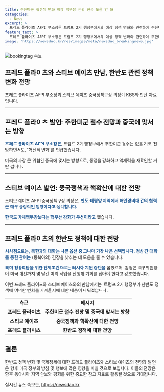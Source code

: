 ```yaml
---
title: 주한미군 혁신적 변화 예상 핵무장 논의 한국 도움 안 돼
categories:
  - News
excerpt: >
  프레드 플라이츠 AFPI 부소장은 트럼프 2기 행정부에서의 예상 정책 변화와 관련하여 주한미군 철수에 대한 전망과 중국에 대한 대응책을 설명했다. 또한, 스티브 예이츠 AFPI 중국정책구상 의장은 중국에 맞서기 위해 동맹을 강화하고 억제력을 재확인할 것이라고 강조했으며, 북한과의 대화를 강조했다. 이에 따라 트럼프 2기 행정부가 시작되면 대화가 이뤄질 가능성이 있다는 전망을 내놓았다.
feature_text: >
  프레드 플라이츠 AFPI 부소장은 트럼프 2기 행정부에서의 예상 정책 변화와 관련하여 주한미군 철수에 대한 전망과 중국에 대한 대응책을 설명했다. 또한, 스티브 예이츠 AFPI 중국정책구상 의장은 중국에 맞서기 위해 동맹을 강화하고 억제력을 재확인할 것이라고 강조했으며, 북한과의 대화를 강조했다. 이에 따라 트럼프 2기 행정부가 시작되면 대화가 이뤄질 가능성이 있다는 전망을 내놓았다.
image: 'https://newsdao.kr/res/images/meta/newsdao_breakingnews.jpg'
---
```


<p><img src="https://newsdao.kr/res/images/meta/newsdao_breakingnews.jpg" alt="bookingtag 속보" /></p>

<h2>프레드 플라이츠와 스티브 예이츠 만남, 한반도 관련 정책 변화 전망</h2>

<p data-ke-size="size16">프레드 플라이츠 AFPI 부소장과 스티브 예이츠 중국정책구상 의장이 KBS와 만난 자료 입니다.</p>

<hr>

<h2 data-ke-size="size26">프레드 플라이츠 발언: 주한미군 철수 전망과 중국에 맞서는 방향</h2>

<p><b><span style="color: #1a5490;">프레드 플라이츠 AFPI 부소장은</span></b>, 트럼프 2기 행정부에서 주한미군 철수는 없을 거로 전망하면서도, '혁신적 변화'를 언급했습니다.</p>

<p>미국의 가장 큰 위협인 중국에 맞서는 방향으로, 동맹을 강화하고 억제력을 재확인할 거란 겁니다.</p>

<hr>

<h2 data-ke-size="size26">스티브 예이츠 발언: 중국정책과 핵확산에 대한 전망</h2>

<p>스티브 예이츠 AFPI 중국정책구상 의장은, <b><span style="color: #1a5490;">인도·태평양 지역에서 해안경비대 간의 협력은 매우 긍정적인 방향이라고 생각합니다.</span></b></p>

<p><b><span style="color: #1a5490;">한국도 자체핵무장보다는 핵우산 강화가 우선이라고</span></b> 했습니다.</p>

<hr>

<h2 data-ke-size="size26">프레드 플라이츠의 한반도 정책에 대한 전망</h2>

<p><b><span style="color: #1a5490;">시사점으로는, 북한과의 대화는 나쁜 옵션 중 그나마 가장 나은 선택입니다. 정상 간 대화를 통한 관여는</span></b> (동북아의) 긴장을 낮추는 데 도움을 줄 수 있습니다.</p>

<p><b><span style="color: #1a5490;">북미 정상회담을 위한 전제조건으로는 러시아 지원 중단을</span></b> 꼽았으며, 김정은 국무위원장이 미국 대선까지 몇 달간 미리 작업을 진행해 기회를 잡아야 한다고 강조했습니다.</p>

<p>이번 프레드 플라이츠와 스티브 예이츠와의 만남에서는, 트럼프 2기 행정부가 한반도 정책에 어떠한 변화를 가져올지에 대한 내용이 다뤄졌습니다.</p>

<table>
    <tbody>
        <tr>
            <td style="text-align: center; height: 17px;"><b>측근</b></td>
            <td style="text-align: center; height: 17px;"><b>메시지</b></td>
        </tr>
        <tr>
            <td style="text-align: center; height: 17px;"><b>프레드 플라이츠</b></td>
            <td style="text-align: center; height: 17px;"><b>주한미군 철수 전망 및 중국에 맞서는 방향</b></td>
        </tr>
        <tr>
            <td style="text-align: center; height: 17px;"><b>스티브 예이츠</b></td>
            <td style="text-align: center; height: 17px;"><b>중국정책과 핵확산에 대한 전망</b></td>
        </tr>
        <tr>
            <td style="text-align: center; height: 17px;"><b>프레드 플라이츠</b></td>
            <td style="text-align: center; height: 17px;"><b>한반도 정책에 대한 전망</b></td>
        </tr>
    </tbody>
</table>

<h2 data-ke-size="size26">결론</h2>

<p>한반도 정책 변화 및 국제정세에 대한 프레드 플라이츠와 스티브 예이츠의 전망과 발언은 향후 미국 정부의 방침 및 행보에 많은 영향을 미칠 것으로 보입니다. 이들의 전망은 향후 동아시아 지역 안보와 평화를 위한 중요한 참고 자료로 활용될 것으로 기대됩니다.</p>
실시간 뉴스 속보는, <a href="https://newsdao.kr" rel="dofollow">https://newsdao.kr</a>


